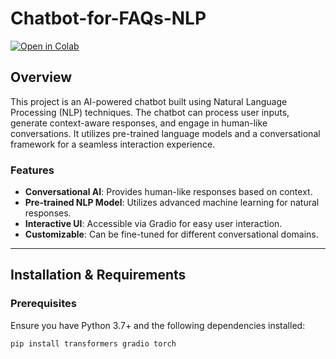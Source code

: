 # Chatbot-for-FAQs-NLP


[![Open in Colab](https://colab.research.google.com/assets/colab-badge.svg)](https://colab.research.google.com/drive/1ppE1iuVRHOgkpc34xp6qymWE16wpveo1?usp=sharing)

## Overview

This project is an AI-powered chatbot built using Natural Language Processing (NLP) techniques. The chatbot can process user inputs, generate context-aware responses, and engage in human-like conversations. It utilizes pre-trained language models and a conversational framework for a seamless interaction experience.

### Features
- **Conversational AI**: Provides human-like responses based on context.
- **Pre-trained NLP Model**: Utilizes advanced machine learning for natural responses.
- **Interactive UI**: Accessible via Gradio for easy user interaction.
- **Customizable**: Can be fine-tuned for different conversational domains.

---

## Installation & Requirements

### Prerequisites
Ensure you have Python 3.7+ and the following dependencies installed:

```bash
pip install transformers gradio torch
